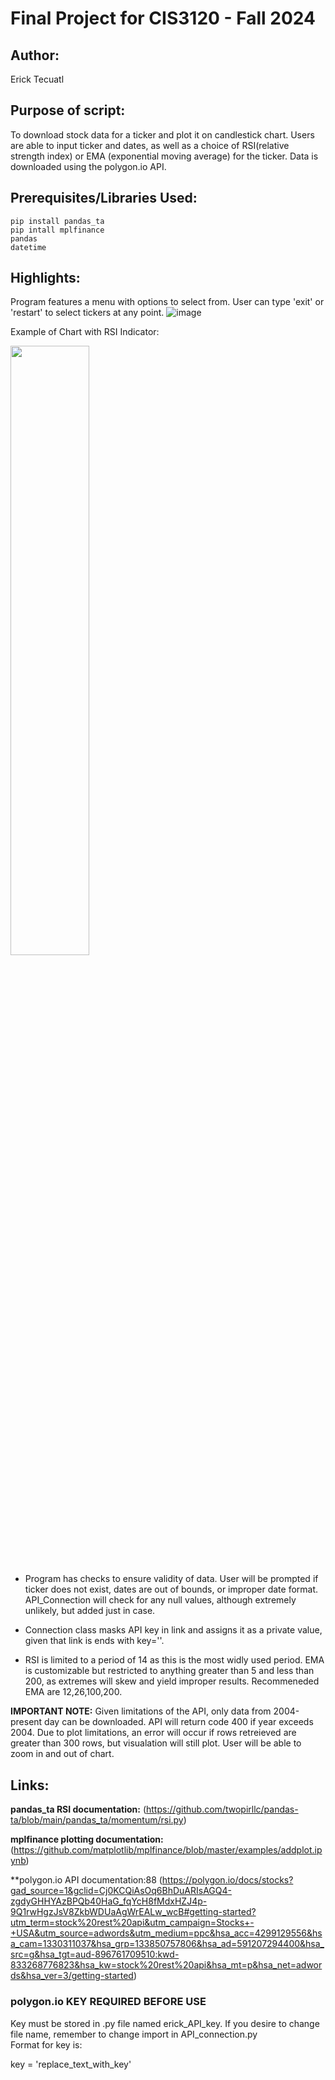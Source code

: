 # Final Project for CIS3120 - Fall 2024

## Author:
Erick Tecuatl

## Purpose of script:
To download stock data for a ticker and plot it on candlestick chart.
Users are able to input ticker and dates, as well as a choice of RSI(relative strength index) or EMA (exponential moving average) for the ticker. 
Data is downloaded using the polygon.io API. 

## Prerequisites/Libraries Used:
    pip install pandas_ta
    pip intall mplfinance
    pandas
    datetime

## Highlights:
Program features a menu with options to select from.  User can type 'exit' or 'restart' to select tickers at any point.
![image](https://github.com/user-attachments/assets/f5d18ebc-4782-42cc-9257-d50f580bdae7)

Example of Chart with RSI Indicator:

<img src="https://github.com/user-attachments/assets/4b12220d-93ab-4e1c-8ec3-f10afb871cd0" width="50%" />


- Program has checks to ensure validity of data.  User will be prompted if ticker does not exist, dates are out of bounds, or improper date format.
API_Connection will check for any null values, although extremely unlikely, but added just in case.  

- Connection class masks API key in link and assigns it as a private value, given that link is ends with key=''.

- RSI is limited to a period of 14 as this is the most widly used period.  EMA is customizable but restricted to anything greater than 5 and less than 200, as extremes will skew and yield improper results.  Recommeneded EMA are 12,26,100,200.

**IMPORTANT NOTE:** Given limitations of the API, only data from 2004-present day can be downloaded. API will return code 400 if year exceeds 2004.  Due to plot limitations, an error will occur if rows retreieved are greater than 300 rows, but visualation will still plot. User will be able to zoom in and out of chart. 

## Links:
**pandas_ta RSI documentation:** (https://github.com/twopirllc/pandas-ta/blob/main/pandas_ta/momentum/rsi.py)

**mplfinance plotting documentation:** (https://github.com/matplotlib/mplfinance/blob/master/examples/addplot.ipynb)

**polygon.io API documentation:88 (https://polygon.io/docs/stocks?gad_source=1&gclid=Cj0KCQiAsOq6BhDuARIsAGQ4-zgdyGHHYAzBPQb40HaG_fqYcH8fMdxHZJ4p-9Q1rwHgzJsV8ZkbWDUaAgWrEALw_wcB#getting-started?utm_term=stock%20rest%20api&utm_campaign=Stocks+-+USA&utm_source=adwords&utm_medium=ppc&hsa_acc=4299129556&hsa_cam=1330311037&hsa_grp=133850757806&hsa_ad=591207294400&hsa_src=g&hsa_tgt=aud-896761709510:kwd-833268776823&hsa_kw=stock%20rest%20api&hsa_mt=p&hsa_net=adwords&hsa_ver=3/getting-started)

### polygon.io KEY REQUIRED BEFORE USE 
Key must be stored in .py file named erick_API_key.  If you desire to change file name, remember to change import in API_connection.py  
Format for key is: 

key = 'replace_text_with_key'
